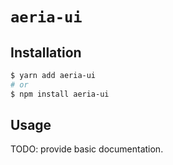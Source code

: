 # `aeria-ui`

## Installation

```sh
$ yarn add aeria-ui
# or
$ npm install aeria-ui
```

## Usage

TODO: provide basic documentation. 

